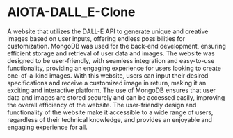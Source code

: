 # AIOTA-DALL_E-Clone

A website that utilizes the DALL-E API to generate unique and creative images based on user inputs, offering endless possibilities for customization. MongoDB was used for the back-end development, ensuring efficient storage and retrieval of user data and images. The website was designed to be user-friendly, with seamless integration and easy-to-use functionality, providing an engaging experience for users looking to create one-of-a-kind images. With this website, users can input their desired specifications and receive a customized image in return, making it an exciting and interactive platform. The use of MongoDB ensures that user data and images are stored securely and can be accessed easily, improving the overall efficiency of the website. The user-friendly design and functionality of the website make it accessible to a wide range of users, regardless of their technical knowledge, and provides an enjoyable and engaging experience for all.
